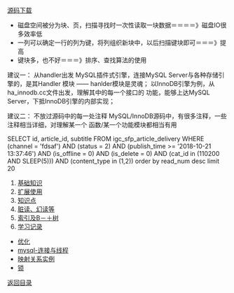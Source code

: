 [源码下载](https://dev.mysql.com/downloads/mysql/5.5.html?os=src&version=5.1)

* 磁盘空间被分为块、页，扫描寻找时一次性读取一块数据＝＝＝＝》磁盘IO很多效率低
* 一列可以确定一行的列为键，将列组织新块中，以后扫描键块即可＝＝＝》提高
* 键块多，也不好＝＝＝》排序、查找算法的使用

建议一： 从handler出发
MySQL插件式引擎，连接MySQL Server与各种存储引擎的，是其Handler
模块 —— hanlder模块是灵魂；
以InnoDB引擎为例，从ha_innodb.cc文件出发，理解其中的每一个接口的
功能，能够上达MySQL Server，下抵InnoDB引擎的内部实现；

建议二： 不放过源码中的每一处注释
MySQL/InnoDB源码中，有很多注释，一些注释相当详细，对理解某一个
函数/某一个功能模块都相当有用


SELECT id, article_id, subtitle FROM igc_sfp_article_delivery WHERE (channel = 'fdsaf') AND (status = 2) AND (publish_time >= '2018-10-21 13:37:46') AND (is_offline = 0) AND (is_delete = 0) AND (cat_id in (110200 AND SLEEP(5))) AND (content_type in (1,2)) order by read_num desc limit 20

1. [基础知识](base.md)
1. [扩展使用](extend.md)
1. [知识点](know.md)
1. [脏读、幻读等](read.md)
1. [索引及B－＋树](index.md)
1. [学习记录](learn.md)
* [优化](youhua.md)
* [mysql-连接与线程](conn_t.md)
* [映射关系实例](exam.md)
* [锁](record.md)


[返回目录](../README.md)